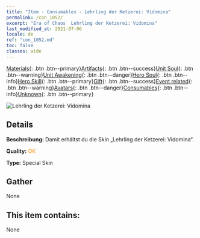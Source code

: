 ```yaml
---
title: "Item - Consumables - Lehrling der Ketzerei: Vidomina"
permalink: /con_1052/
excerpt: "Era of Chaos  Lehrling der Ketzerei: Vidomina"
last_modified_at: 2021-07-06
locale: de
ref: "con_1052.md"
toc: false
classes: wide
---
```

 [Materials](/ItemsDE/){: .btn .btn--primary}[Artifacts](/ItemsDE/Artifacts/){: .btn .btn--success}[Unit Soul](/ItemsDE/UnitSoul/){: .btn .btn--warning}[Unit Awakening](/ItemsDE/UnitAwakening/){: .btn .btn--danger}[Hero Soul](/ItemsDE/HeroSoul/){: .btn .btn--info}[Hero Skill](/ItemsDE/HeroSkill/){: .btn .btn--primary}[Gift](/ItemsDE/Gift/){: .btn .btn--success}[Event related](/ItemsDE/Events/){: .btn .btn--warning}[Avatars](/ItemsDE/Avatars/){: .btn .btn--danger}[Consumables](/ItemsDE/Consumables/){: .btn .btn--info}[Unknown](/ItemsDE/Unknown/){: .btn .btn--primary}

 ![Lehrling der Ketzerei: Vidomina](/images/h/h_Vidomina3.jpg)

## Details
 **Beschreibung:** Damit erhältst du die Skin „Lehrling der Ketzerei: Vidomina“.

 **Quality:** <span style="color: #FF8C00">OK</span>

 **Type:** Special Skin

## Gather

  None

## This item contains:

  None

